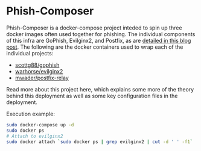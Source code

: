 # Phish-Composer
Phish-Composer is a docker-compose project inteded to spin up three docker images often used together for phishing. The individual components of this infra are GoPhish, Evilginx2, and Postfix, as are [detailed in this blog post](http://lockboxx.blogspot.com/2018/12/gophish-evilginx2-for-phishing.html). The following are the docker containers used to wrap each of the individual projects:

  - [scottg88/gophish](https://hub.docker.com/r/scottg88/gophish/dockerfile/)
  - [warhorse/evilginx2](https://hub.docker.com/r/warhorse/evilginx2/dockerfile)
  - [mwader/postfix-relay](https://hub.docker.com/r/mwader/postfix-relay/dockerfile)
 

Read more about this project here, which explains some more of the theory behind this deployment as well as some key configuration files in the deployment.


Execution example:
```sh
sudo docker-compose up -d
sudo docker ps
# Attach to evilginx2
sudo docker attach `sudo docker ps | grep evilginx2 | cut -d ' ' -f1`

```
